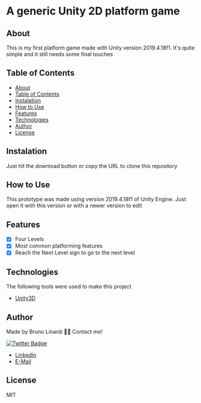# A generic Unity 2D platform game

## About
This is my first platform game made with Unity version 2019.4.18f1. It's quite simple and it still needs some final touches

## Table of Contents
<!--ts-->
   * [About](#About)
   * [Table of Contents](#table-of-contents)
   * [Instalation](#instalation)
   * [How to Use](#how-to-use)
   * [Features](#features)
   * [Technologies](#technologies)
   * [Author](#author)
   * [License](#license)
<!--te-->

## Instalation
Just hit the download button or copy the URL to clone this repository

## How to Use
This prototype was made using version 2019.4.18f1 of Unity Engine. Just open it with this version or with a newer version to edit

## Features
- [x] Four Levels
- [x] Most common platforming features
- [x] Reach the Next Level sign to go to the next level

## Technologies
The following tools were used to make this project

- [Unity3D](https://unity.com/)

## Author
Made by Bruno Linardi 👋🏽 Contact me!

[![Twitter Badge](https://img.shields.io/twitter/url?color=blue&label=%40brunolinardi&logo=twitter&logoColor=white&style=flat-square&url=https%3A%2F%2Ftwitter.com%2Fbrunolinardi)](https://twitter.com/brunolinardi)
- [LinkedIn](https://www.linkedin.com/in/brunolinardi/)
- [E-Mail](mailto:brunolinardi@gmail.com)

## License
MIT
